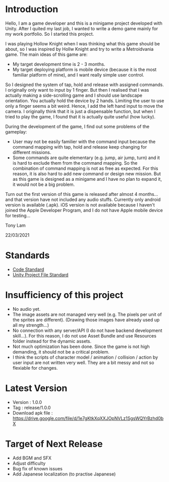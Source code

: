 # Introduction

Hello, I am a game developer and this is a minigame project developed with Unity. After I quited my last job, I wanted to write a demo game mainly for my work portfolio. So I started this project.

I was playing Hollow Knight when I was thinking what this game should be about, so I was inspired by Hollw Knight and try to write a Metroidvania game. The main ideas of this game are:

* My target development time is 2 - 3 months.
* My target deploying platform is mobile device (because it is the most familiar platform of mine), and I want really simple user control.

So I designed the system of tap, hold and release with assigned commands. I originally only want to input by 1 finger. But then I realised that I was actually making a side-scrolling game and I should use landscape orientation. You actually hold the device by 2 hands. Limiting the user to use only a finger seems a bit weird. Hence, I add the left hand input to move the camera. I originally think that it is just a dispensable function, but when I tried to play the game, I found that it is actually quite useful (how lucky).

During the development of the game, I find out some problems of the gameplay:

* User may not be easily familier with the command input because the command mapping with tap, hold and release keep changing for different missions.
* Some commands are quite elementary (e.g. jump, air jump, turn) and it is hard to exclude them from the command mapping. So the combination of command mapping is not as free as expected. For this reason, it is also hard to add new command or design new mission. But as this game is designed as a minigame and I have no plan to expand it, it would not be a big problem.

Turn out the first version of this game is released after almost 4 months... and that version have not included any audio stuffs. Currently only android version is available (.apk). iOS version is not available because I haven't joined the Apple Developer Program, and I do not have Apple mobile device for testing...

Tony Lam

22/03/2021

# Standards

* [Code Standard](./Metroidvania/Assets/Documents/HihiFramework/CodeStandard.md)
* [Unity Project File Standard](./Metroidvania/Assets/Documents/HihiFramework/UnityProjectFileStandard.md)

# Insufficiency of this project

* No audio yet.
* The image assets are not managed very well (e.g. The pixels per unit of the sprites are different). (Drawing those images have already used up all my strength...)
* No connection with any server/API (I do not have backend development skill...). For this reason, I do not use Asset Bundle and use Resources folder instead for the dynamic assets.
* Not much optimization has been done. Since the game is not high demanding, it should not be a critical problem.
* I think the scripts of character model / animation / collision / action by user input are not written very well. They are a bit messy and not so flexiable for changes.

# Latest Version

* Version : 1.0.0
* Tag : release/1.0.0
* Download apk file : https://drive.google.com/file/d/1e7gKtkXqXXJOpNVLz1SgsWQYrBzhd0bX

# Target of Next Release

* Add BGM and SFX
* Adjust difficulty
* Bug fix of known issues
* Add Japanese localization (to practise Japanese)